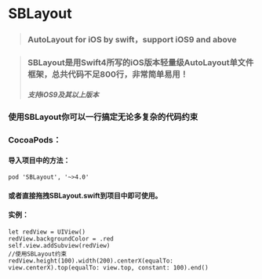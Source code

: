 # SBLayout
> ### AutoLayout for iOS by swift，support iOS9 and above

> ### SBLayout是用Swift4所写的iOS版本轻量级AutoLayout单文件框架，总共代码不足800行，非常简单易用！
> ##### 支持iOS9及其以上版本

### 使用SBLayout你可以一行搞定无论多复杂的代码约束

### CocoaPods： 
#### 导入项目中的方法：
 ```
 pod 'SBLayout', '~>4.0'
```
#### 或者直接拖拽SBLayout.swift到项目中即可使用。

#### 实例：
```
let redView = UIView()
redView.backgroundColor = .red  
self.view.addSubview(redView)
//使用SBLayout约束
redView.height(100).width(200).centerX(equalTo: view.centerX).top(equalTo: view.top, constant: 100).end()

```

